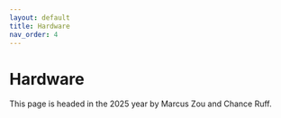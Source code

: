 ```yaml
---
layout: default
title: Hardware
nav_order: 4
---
```


# Hardware

This page is headed in the 2025 year by Marcus Zou and Chance Ruff.
